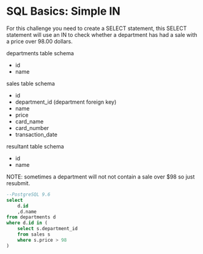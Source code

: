 # SQL Basics: Simple IN

For this challenge you need to create a SELECT statement, this SELECT statement will use an IN to check whether a department has had a sale with a price over 98.00 dollars.

departments table schema

- id
- name

sales table schema

- id
- department_id (department foreign key)
- name
- price
- card_name
- card_number
- transaction_date

resultant table schema
- id
- name

NOTE: sometimes a department will not not contain a sale over $98 so just resubmit.

```sql
--PostgreSQL 9.6
select
	d.id
	,d.name
from departments d
where d.id in (
	select s.department_id
	from sales s
	where s.price > 98
)
```